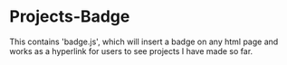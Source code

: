 # Projects-Badge
This contains 'badge.js', which will insert a badge on any html page and works as a hyperlink for users to see projects I have made so far.
